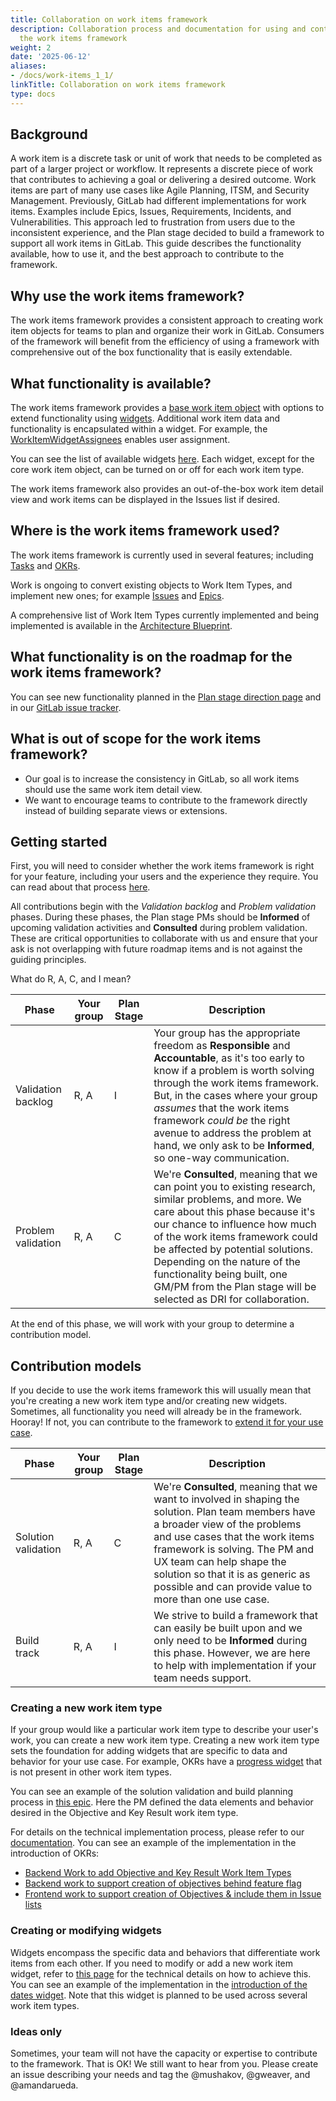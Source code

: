 ```yaml
---
title: Collaboration on work items framework
description: Collaboration process and documentation for using and contributing to
  the work items framework
weight: 2
date: '2025-06-12'
aliases:
- /docs/work-items_1_1/
linkTitle: Collaboration on work items framework
type: docs
---
```


## Background

A work item is a discrete task or unit of work that needs to be completed as part of a larger project or workflow. It represents a discrete piece of work that contributes to achieving a goal or delivering a desired outcome. Work items are part of many use cases like Agile Planning, ITSM, and Security Management.
Previously, GitLab had different implementations for work items. Examples include Epics, Issues, Requirements, Incidents, and Vulnerabilities. This approach led to frustration from users due to the inconsistent experience, and the Plan stage decided to build a framework to support all work items in GitLab. This guide describes the functionality available, how to use it, and the best approach to contribute to the framework.

## Why use the work items framework?

The work items framework provides a consistent approach to creating work item objects for teams to plan and organize their work in GitLab. Consumers of the framework will benefit from the efficiency of using a framework with comprehensive out of the box functionality that is easily extendable.

## What functionality is available?

The work items framework provides a [base work item object](https://docs.gitlab.com/ee/architecture/blueprints/work_items/#work-item-properties) with options to extend functionality using [widgets](https://docs.gitlab.com/ee/architecture/blueprints/work_items/#work-item-widgets). Additional work item data and functionality is encapsulated within a widget. For example, the [WorkItemWidgetAssignees](https://docs.gitlab.com/ee/api/graphql/reference/index.html#workitemwidgetassignees) enables user assignment.

You can see the list of available widgets [here](https://docs.gitlab.com/ee/architecture/blueprints/work_items/#work-item-widgets). Each widget, except for the core work item object, can be turned on or off for each work item type.

The work items framework also provides an out-of-the-box work item detail view and work items can be displayed in the Issues list if desired.

## Where is the work items framework used?

The work items framework is currently used in several features; including [Tasks](https://docs.gitlab.com/ee/user/tasks.html) and [OKRs](https://docs.gitlab.com/ee/user/okrs.html).

Work is ongoing to convert existing objects to Work Item Types, and implement new ones; for example [Issues](https://gitlab.com/groups/gitlab-org/-/epics/9584) and [Epics](https://gitlab.com/groups/gitlab-org/-/epics/9290).

A comprehensive list of Work Item Types currently implemented and being implemented is available in the [Architecture Blueprint](https://docs.gitlab.com/ee/architecture/blueprints/work_items/#work-item-types).

## What functionality is on the roadmap for the work items framework?

You can see new functionality planned in the [Plan stage direction page](https://about.gitlab.com/direction/plan/) and in our [GitLab issue tracker](https://gitlab.com/gitlab-org/gitlab/-/issues/?sort=popularity_asc&state=opened&label_name%5B%5D=work%20items&first_page_size=100).

## What is out of scope for the work items framework?

- Our goal is to increase the consistency in GitLab, so all work items should use the same work item detail view.
- We want to encourage teams to contribute to the framework directly instead of building separate views or extensions.

## Getting started

First, you will need to consider whether the work items framework is right for your feature, including your users and the experience they require. You can read about that process [here](/handbook/product/ux/stage-group-ux-strategy/plan/plan.html#problem-validation).

All contributions begin with the _Validation backlog_ and _Problem validation_ phases. During these phases, the Plan stage PMs should be **Informed** of upcoming validation activities and **Consulted** during problem validation. These are critical opportunities to collaborate with us and ensure that your ask is not overlapping with future roadmap items and is not against the guiding principles.

What do R, A, C, and I mean?

| Phase | Your group | Plan Stage | Description |
| ----- | ---------- | ----------------- | ----------- |
| Validation backlog | R, A | I | Your group has the appropriate freedom as **Responsible** and **Accountable**, as it's too early to know if a problem is worth solving through the work items framework. But, in the cases where your group _assumes_ that the work items framework _could be_ the right avenue to address the problem at hand, we only ask to be **Informed**, so one-way communication. |
| Problem validation | R, A | C | We're **Consulted**, meaning that we can point you to existing research, similar problems, and more. We care about this phase because it's our chance to influence how much of the work items framework could be affected by potential solutions. Depending on the nature of the functionality being built, one GM/PM from the Plan stage will be selected as DRI for collaboration.|

At the end of this phase, we will work with your group to determine a contribution model.

## Contribution models

If you decide to use the work items framework this will usually mean that you're creating a new work item type and/or creating new widgets. Sometimes, all functionality you need will already be in the framework. Hooray! If not, you can contribute to the framework to [extend it for your use case](/handbook/product/ux/stage-group-ux-strategy/plan/plan.html#solution-validation).

| Phase | Your group | Plan Stage | Description |
| ----- | ---------- | ----------------- | ----------- |
| Solution validation | R, A | C |  We're **Consulted**, meaning that we want to involved in shaping the solution. Plan team members have a broader view of the problems and use cases that the work items framework is solving. The PM and UX team can help shape the solution so that it is as generic as possible and can provide value to more than one use case. |
| Build track | R, A | I | We strive to build a framework that can easily be built upon and we only need to be **Informed** during this phase. However, we are here to help with implementation if your team needs support. |

### Creating a new work item type

If your group would like a particular work item type to describe your user's work, you can create a new work item type. Creating a new work item type sets the foundation for adding widgets that are specific to data and behavior for your use case. For example, OKRs have a [progress widget](https://docs.gitlab.com/ee/user/okrs.html#set-objective-progress) that is not present in other work item types.

You can see an example of the solution validation and build planning process in [this epic](https://gitlab.com/groups/gitlab-org/-/epics/7864). Here the PM defined the data elements and behavior desired in the Objective and Key Result work item type.

For details on the technical implementation process, please refer to our [documentation](https://docs.gitlab.com/ee/development/work_items.html#creating-a-new-work-item-type-in-the-database). You can see an example of the implementation in the introduction of OKRs:

- [Backend Work to add Objective and Key Result Work Item Types](https://gitlab.com/gitlab-org/gitlab/-/merge_requests/101324)
- [Backend work to support creation of objectives behind feature flag](https://gitlab.com/gitlab-org/gitlab/-/merge_requests/103355)
- [Frontend work to support creation of Objectives & include them in Issue lists](https://gitlab.com/gitlab-org/gitlab/-/merge_requests/102721)

### Creating or modifying widgets

Widgets encompass the specific data and behaviors that differentiate work items from each other. If you need to modify or add a new work item widget, refer to [this page](https://docs.gitlab.com/ee/development/work_items_widgets.html) for the technical details on how to achieve this.
You can see an example of the implementation in the [introduction of the dates widget](https://gitlab.com/gitlab-org/gitlab/-/merge_requests/93204). Note that this widget is planned to be used across several work item types.

### Ideas only

Sometimes, your team will not have the capacity or expertise to contribute to the framework. That is OK! We still want to hear from you. Please create an issue describing your needs and tag the @mushakov, @gweaver, and @amandarueda.
